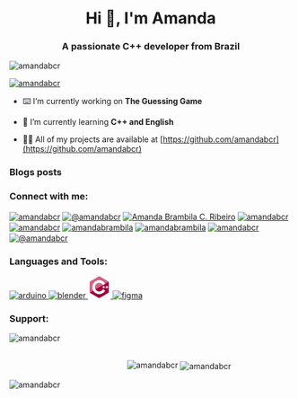 <h1 align="center">Hi 👋, I'm Amanda</h1>
<h3 align="center">A passionate C++ developer from Brazil</h3>

<p align="left"> <img src="https://komarev.com/ghpvc/?username=amandabcr&label=Profile%20views&color=0e75b6&style=flat" alt="amandabcr" /> </p>

<p align="left"> <a href="https://github.com/ryo-ma/github-profile-trophy"><img src="https://github-profile-trophy.vercel.app/?username=amandabcr" alt="amandabcr" /></a> </p>

- ⌨️ I’m currently working on **The Guessing Game**

- 🌱 I’m currently learning **C++ and English**

- 👨‍💻 All of my projects are available at [https://github.com/amandabcr](https://github.com/amandabcr)

### Blogs posts
<!-- BLOG-POST-LIST:START -->
<!-- BLOG-POST-LIST:END -->

<h3 align="left">Connect with me:</h3>
<p align="left">
<a href="https://codepen.io/amandabcr" target="blank"><img align="center" src="https://raw.githubusercontent.com/rahuldkjain/github-profile-readme-generator/master/src/images/icons/Social/codepen.svg" alt="amandabcr" height="30" width="40" /></a>
<a href="https://dev.to/@amandabcr" target="blank"><img align="center" src="https://raw.githubusercontent.com/rahuldkjain/github-profile-readme-generator/master/src/images/icons/Social/devto.svg" alt="@amandabcr" height="30" width="40" /></a>
<a href="https://stackoverflow.com/users/18262330/amanda-brambila-c-ribeiro" target="blank"><img align="center" src="https://raw.githubusercontent.com/rahuldkjain/github-profile-readme-generator/master/src/images/icons/Social/stack-overflow.svg" alt="Amanda Brambila C. Ribeiro" height="30" width="40" /></a>
<a href="https://codesandbox.com/amandabcr" target="blank"><img align="center" src="https://raw.githubusercontent.com/rahuldkjain/github-profile-readme-generator/master/src/images/icons/Social/codesandbox.svg" alt="amandabcr" height="30" width="40" /></a>
<a href="https://kaggle.com/amandabcr" target="blank"><img align="center" src="https://raw.githubusercontent.com/rahuldkjain/github-profile-readme-generator/master/src/images/icons/Social/kaggle.svg" alt="amandabcr" height="30" width="40" /></a>
<a href="https://fb.com/amanda.brambila.7" target="blank"><img align="center" src="https://raw.githubusercontent.com/rahuldkjain/github-profile-readme-generator/master/src/images/icons/Social/facebook.svg" alt="amandabrambila" height="30" width="40" /></a>
<a href="https://instagram.com/amandabrambila" target="blank"><img align="center" src="https://raw.githubusercontent.com/rahuldkjain/github-profile-readme-generator/master/src/images/icons/Social/instagram.svg" alt="amandabrambila" height="30" width="40" /></a>
<a href="https://dribbble.com/amandabcr" target="blank"><img align="center" src="https://raw.githubusercontent.com/rahuldkjain/github-profile-readme-generator/master/src/images/icons/Social/dribbble.svg" alt="amandabcr" height="30" width="40" /></a>
<a href="https://hashnode.com/@amandabcr" target="blank"><img align="center" src="https://raw.githubusercontent.com/rahuldkjain/github-profile-readme-generator/master/src/images/icons/Social/hashnode.svg" alt="@amandabcr" height="30" width="40" /></a>
</p>

<h3 align="left">Languages and Tools:</h3>
<p align="left"> <a href="https://www.arduino.cc/" target="_blank" rel="noreferrer"> <img src="https://cdn.worldvectorlogo.com/logos/arduino-1.svg" alt="arduino" width="40" height="40"/> </a> <a href="https://www.blender.org/" target="_blank" rel="noreferrer"> <img src="https://download.blender.org/branding/community/blender_community_badge_white.svg" alt="blender" width="40" height="40"/> </a> <a href="https://www.w3schools.com/cpp/" target="_blank" rel="noreferrer"> <img src="https://raw.githubusercontent.com/devicons/devicon/master/icons/cplusplus/cplusplus-original.svg" alt="cplusplus" width="40" height="40"/> </a> <a href="https://www.figma.com/" target="_blank" rel="noreferrer"> <img src="https://www.vectorlogo.zone/logos/figma/figma-icon.svg" alt="figma" width="40" height="40"/> </a> </p>

<h3 align="left">Support:</h3>
<p><a href="https://www.buymeacoffee.com/amandabcr"> <img align="left" src="https://cdn.buymeacoffee.com/buttons/v2/default-yellow.png" height="50" width="210" alt="amandabcr" /></a></p><br><br>

<p><img align="left" src="https://github-readme-stats.vercel.app/api/top-langs?username=amandabcr&show_icons=true&locale=en&layout=compact" alt="amandabcr" /></p>

<p>&nbsp;<img align="center" src="https://github-readme-stats.vercel.app/api?username=amandabcr&show_icons=true&locale=en" alt="amandabcr" /></p>

<p><img align="center" src="https://github-readme-streak-stats.herokuapp.com/?user=amandabcr&" alt="amandabcr" /></p>
